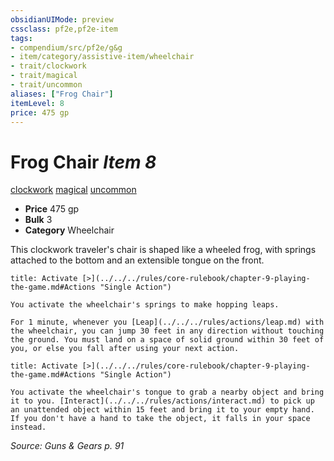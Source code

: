 ```yaml
---
obsidianUIMode: preview
cssclass: pf2e,pf2e-item
tags:
- compendium/src/pf2e/g&g
- item/category/assistive-item/wheelchair
- trait/clockwork
- trait/magical
- trait/uncommon
aliases: ["Frog Chair"]
itemLevel: 8
price: 475 gp
---
```

# Frog Chair *Item 8*  
[clockwork](../../../rules/traits/clockwork-g-g.md)  [magical](../../../rules/traits/magical.md)  [uncommon](../../../rules/traits/uncommon.md)  

- **Price** 475 gp
- **Bulk** 3
- **Category** Wheelchair

This clockwork traveler's chair is shaped like a wheeled frog, with springs attached to the bottom and an extensible tongue on the front.

```ad-embed-ability
title: Activate [>](../../../rules/core-rulebook/chapter-9-playing-the-game.md#Actions "Single Action")

You activate the wheelchair's springs to make hopping leaps.

For 1 minute, whenever you [Leap](../../../rules/actions/leap.md) with the wheelchair, you can jump 30 feet in any direction without touching the ground. You must land on a space of solid ground within 30 feet of you, or else you fall after using your next action.
```

```ad-embed-ability
title: Activate [>](../../../rules/core-rulebook/chapter-9-playing-the-game.md#Actions "Single Action")

You activate the wheelchair's tongue to grab a nearby object and bring it to you. [Interact](../../../rules/actions/interact.md) to pick up an unattended object within 15 feet and bring it to your empty hand. If you don't have a hand to take the object, it falls in your space instead.
```

*Source: Guns & Gears p. 91*
